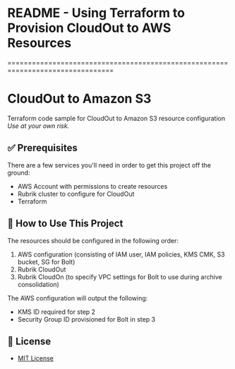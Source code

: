 # README - Using Terraform to Provision CloudOut to AWS Resources
================================================================================
# CloudOut to Amazon S3
Terraform code sample for CloudOut to Amazon S3 resource configuration
_Use at your own risk._

## :white_check_mark: Prerequisites

There are a few services you'll need in order to get this project off the ground:

* AWS Account with permissions to create resources
* Rubrik cluster to configure for CloudOut
* Terraform

## :blue_book: How to Use This Project

The resources should be configured in the following order:

1. AWS configuration (consisting of IAM user, IAM policies, KMS CMK, S3 bucket, SG for Bolt)
2. Rubrik CloudOut
3. Rubrik CloudOn (to specify VPC settings for Bolt to use during archive consolidation)

The AWS configuration will output the following: 
* KMS ID required for step 2
* Security Group ID provisioned for Bolt in step 3

## :pushpin: License

* [MIT License](LICENSE)

